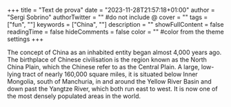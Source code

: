 +++
title = "Text de prova"
date = "2023-11-28T21:57:18+01:00"
author = "Sergi Sobrino"
authorTwitter = "" #do not include @
cover = ""
tags = ["fun", ""]
keywords = ["China", ""]
description = ""
showFullContent = false
readingTime = false
hideComments = false
color = "" #color from the theme settings
+++

The concept of China as an inhabited entity began almost 4,000 years ago. The birthplace of Chinese civilisation is the region known as the North China Plain, which the Chinese refer to as the Central Plain. A large, low-lying tract of nearly 160,000 square miles, it is situated below Inner Mongolia, south of Manchuria, in and around the Yellow River Basin and down past the Yangtze River, which both run east to west. It is now one of the most densely populated areas in the world.

